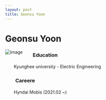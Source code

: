 ```yaml
---
layout: post
title: Geonsu Yoon
---
```


# Geonsu Yoon
<img src="https://user-images.githubusercontent.com/57785895/122384263-7d619500-cfa6-11eb-8250-ffe4ead91b41.jpg" alt="image" style="float:left">

### 　　Education
　　Kyunghee university - Electric Engineering
<br>
### 　　Careere
　　Hyndai Mobis (2021.02 ~)
 
 <br>
